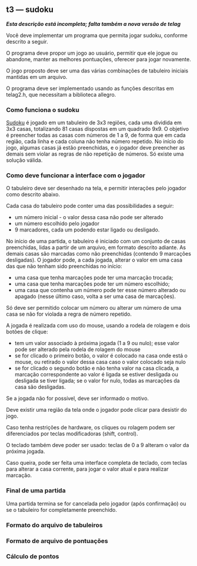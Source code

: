 ## t3 — sudoku

***Esta descrição está incompleta; falta também a nova versão de telag***

Você deve implementar um programa que permita jogar sudoku, conforme descrito a seguir.

O programa deve propor um jogo ao usuário, permitir que ele jogue ou abandone, manter as melhores pontuações, oferecer para jogar novamente.

O jogo proposto deve ser uma das várias combinações de tabuleiro iniciais mantidas em um arquivo.

O programa deve ser implementado usando as funções descritas em telag2.h, que necessitam a biblioteca allegro.

### Como funciona o sudoku

[Sudoku](https://pt.wikipedia.org/wiki/Sudoku) é jogado em um tabuleiro de 3x3 regiões, cada uma dividida em 3x3 casas, totalizando 81 casas dispostas em um quadrado 9x9.
O objetivo é preencher todas as casas com números de 1 a 9, de forma que em cada região, cada linha e cada coluna não tenha número repetido.
No início do jogo, algumas casas já estão preenchidas, e o jogador deve preencher as demais sem violar as regras de não repetição de números.
Só existe uma solução válida.

### Como deve funcionar a interface com o jogador

O tabuleiro deve ser desenhado na tela, e permitir interações pelo jogador como descrito abaixo.

Cada casa do tabuleiro pode conter uma das possibilidades a seguir:
- um número inicial - o valor dessa casa não pode ser alterado
- um número escolhido pelo jogador
- 9 marcadores, cada um podendo estar ligado ou desligado.

No início de uma partida, o tabuleiro é iniciado com um conjunto de casas preenchidas, lidas a partir de um arquivo, em formato descrito adiante.
As demais casas são marcadas como não preenchidas (contendo 9 marcações desligadas).
O jogador pode, a cada jogada, alterar o valor em uma casa das que não tenham sido preenchidas no início:
- uma casa que tenha marcações pode ter uma marcação trocada;
- uma casa que tenha marcações pode ter um número escolhido;
- uma casa que contenha um número pode ter esse número alterado ou apagado (nesse último caso, volta a ser uma casa de marcações).

Só deve ser permitido colocar um número ou alterar um número de uma casa se não for violada a regra de número repetido.

A jogada é realizada com uso do mouse, usando a rodela de rolagem e dois botões de clique:
- tem um valor associado à próxima jogada (1 a 9 ou nulo); esse valor pode ser alterado pela rodela de rolagem do mouse
- se for clicado o primeiro botão, o valor é colocado na casa onde está o mouse, ou retirado o valor dessa casa caso o valor colocado seja nulo
- se for clicado o segundo botão e não tenha valor na casa clicada, a marcação correspondente ao valor é ligada se estiver desligada ou desligada se tiver ligada; se o valor for nulo, todas as marcações da casa são desligadas.

Se a jogada não for possível, deve ser informado o motivo.

Deve existir uma região da tela onde o jogador pode clicar para desistir do jogo.

Caso tenha restrições de hardware, os cliques ou rolagem podem ser diferenciados por teclas modificadoras (shift, control).

O teclado também deve poder ser usado: teclas de 0 a 9 alteram o valor da próxima jogada.

Caso queira, pode ser feita uma interface completa de teclado, com teclas para alterar a casa corrente, para jogar o valor atual e para realizar marcação.

### Final de uma partida

Uma partida termina se for cancelada pelo jogador (após confirmação) ou se o tabuleiro for completamente preenchido.

### Formato do arquivo de tabuleiros

### Formato de arquivo de pontuações 

### Cálculo de pontos
